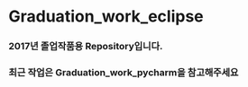 # Graduation_work_eclipse
### 2017년 졸업작품용 Repository입니다.
### 최근 작업은 Graduation_work_pycharm을 참고해주세요
